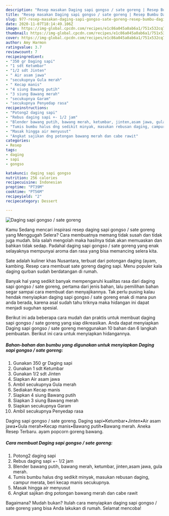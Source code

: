 ```yaml
---
description: "Resep masakan Daging sapi gongso / sate goreng | Resep Bumbu Daging sapi gongso / sate goreng Yang Enak dan Simpel"
title: "Resep masakan Daging sapi gongso / sate goreng | Resep Bumbu Daging sapi gongso / sate goreng Yang Enak dan Simpel"
slug: 977-resep-masakan-daging-sapi-gongso-sate-goreng-resep-bumbu-daging-sapi-gongso-sate-goreng-yang-enak-dan-simpel
date: 2020-11-07T18:14:49.106Z
image: https://img-global.cpcdn.com/recipes/e1c86a045a0ab6a1/751x532cq70/daging-sapi-gongso-sate-goreng-foto-resep-utama.jpg
thumbnail: https://img-global.cpcdn.com/recipes/e1c86a045a0ab6a1/751x532cq70/daging-sapi-gongso-sate-goreng-foto-resep-utama.jpg
cover: https://img-global.cpcdn.com/recipes/e1c86a045a0ab6a1/751x532cq70/daging-sapi-gongso-sate-goreng-foto-resep-utama.jpg
author: Amy Harmon
ratingvalue: 3.7
reviewcount: 7
recipeingredient:
- "350 gr Daging sapi"
- "1 sdt Ketumbar"
- "1/2 sdt Jinten"
- " Air asam jawa"
- "secukupnya Gula merah"
- " Kecap manis"
- "4 siung Bawang putih"
- "3 siung Bawang merah"
- "secukupnya Garam"
- "secukupnya Penyedap rasa"
recipeinstructions:
- "Potong2 daging sapi"
- "Rebus daging sapi +- 1/2 jam"
- "Blender bawang putih, bawang merah, ketumbar, jinten,asam jawa, gula merah."
- "Tumis bumbu halus dng sedikit minyak, masukan rebusan daging, campur merata, beri kecap manis secukupnya."
- "Masak hingga air menyusut"
- "Angkat sajikan dng potongan bawang merah dan cabe rawit"
categories:
- Resep
tags:
- daging
- sapi
- gongso

katakunci: daging sapi gongso 
nutrition: 256 calories
recipecuisine: Indonesian
preptime: "PT39M"
cooktime: "PT56M"
recipeyield: "2"
recipecategory: Dessert

---
```



![Daging sapi gongso / sate goreng](https://img-global.cpcdn.com/recipes/e1c86a045a0ab6a1/751x532cq70/daging-sapi-gongso-sate-goreng-foto-resep-utama.jpg)

Kamu Sedang mencari inspirasi resep daging sapi gongso / sate goreng yang Menggugah Selera? Cara membuatnya memang tidak susah dan tidak juga mudah. bila salah mengolah maka hasilnya tidak akan memuaskan dan bahkan tidak sedap. Padahal daging sapi gongso / sate goreng yang enak selayaknya mempunyai aroma dan rasa yang bisa memancing selera kita.

Sate adalah kuliner khas Nusantara, terbuat dari potongan daging (ayam, kambing. Resep cara membuat sate goreng daging sapi. Menu populer kala daging qurban sudah berdatangan di rumah.

Banyak hal yang sedikit banyak mempengaruhi kualitas rasa dari daging sapi gongso / sate goreng, pertama dari jenis bahan, lalu pemilihan bahan segar sampai cara membuat dan menyajikannya. Tak perlu pusing kalau hendak menyiapkan daging sapi gongso / sate goreng enak di mana pun anda berada, karena asal sudah tahu triknya maka hidangan ini dapat menjadi suguhan spesial.


Berikut ini ada beberapa cara mudah dan praktis untuk membuat daging sapi gongso / sate goreng yang siap dikreasikan. Anda dapat menyiapkan Daging sapi gongso / sate goreng menggunakan 10 bahan dan 6 langkah pembuatan. Berikut ini cara untuk menyiapkan hidangannya.

<!--inarticleads1-->

##### Bahan-bahan dan bumbu yang digunakan untuk menyiapkan Daging sapi gongso / sate goreng:

1. Gunakan 350 gr Daging sapi
1. Gunakan 1 sdt Ketumbar
1. Gunakan 1/2 sdt Jinten
1. Siapkan  Air asam jawa
1. Ambil secukupnya Gula merah
1. Sediakan  Kecap manis
1. Siapkan 4 siung Bawang putih
1. Siapkan 3 siung Bawang merah
1. Siapkan secukupnya Garam
1. Ambil secukupnya Penyedap rasa


Daging sapi gongso / sate goreng. Daging sapi•Ketumbar•Jinten•Air asam jawa•Gula merah•Kecap manis•Bawang putih•Bawang merah. Aneka Resep Terbaru. ayam popcorn goreng bawang. 

<!--inarticleads2-->

##### Cara membuat Daging sapi gongso / sate goreng:

1. Potong2 daging sapi
1. Rebus daging sapi +- 1/2 jam
1. Blender bawang putih, bawang merah, ketumbar, jinten,asam jawa, gula merah.
1. Tumis bumbu halus dng sedikit minyak, masukan rebusan daging, campur merata, beri kecap manis secukupnya.
1. Masak hingga air menyusut
1. Angkat sajikan dng potongan bawang merah dan cabe rawit




Bagaimana? Mudah bukan? Itulah cara menyiapkan daging sapi gongso / sate goreng yang bisa Anda lakukan di rumah. Selamat mencoba!
